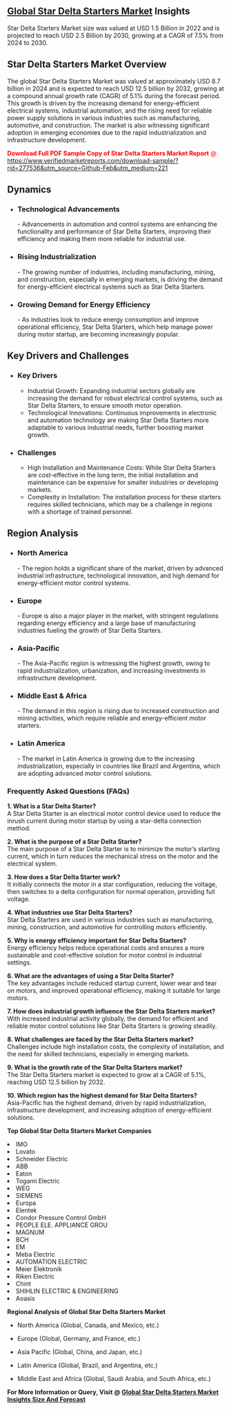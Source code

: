 <h2><a href="https://www.verifiedmarketreports.com/download-sample/?rid=277536&amp;utm_source=Github&amp;utm_medium=221" target="_blank">Global Star Delta Starters Market</a> Insights</h2><p>Star Delta Starters Market size was valued at USD 1.5 Billion in 2022 and is projected to reach USD 2.5 Billion by 2030, growing at a CAGR of 7.5% from 2024 to 2030.</p><p> <h2>Star Delta Starters Market Overview</h2> <p>The global Star Delta Starters Market was valued at approximately USD 8.7 billion in 2024 and is expected to reach USD 12.5 billion by 2032, growing at a compound annual growth rate (CAGR) of 5.1% during the forecast period. This growth is driven by the increasing demand for energy-efficient electrical systems, industrial automation, and the rising need for reliable power supply solutions in various industries such as manufacturing, automotive, and construction. The market is also witnessing significant adoption in emerging economies due to the rapid industrialization and infrastructure development.</p> <p><p><span class=""><span style="color: #ff0000;"><strong>Download Full PDF Sample Copy of Star Delta Starters Market Report</strong> @ </span><a href="https://www.verifiedmarketreports.com/download-sample/?rid=277536&amp;utm_source=Github-Feb&amp;utm_medium=221" target="_blank">https://www.verifiedmarketreports.com/download-sample/?rid=277536&amp;utm_source=Github-Feb&amp;utm_medium=221</a></span></p></p> <h2>Dynamics</h2> <ul> <li><h3>Technological Advancements</h3> - Advancements in automation and control systems are enhancing the functionality and performance of Star Delta Starters, improving their efficiency and making them more reliable for industrial use.</li> <li><h3>Rising Industrialization</h3> - The growing number of industries, including manufacturing, mining, and construction, especially in emerging markets, is driving the demand for energy-efficient electrical systems such as Star Delta Starters.</li> <li><h3>Growing Demand for Energy Efficiency</h3> - As industries look to reduce energy consumption and improve operational efficiency, Star Delta Starters, which help manage power during motor startup, are becoming increasingly popular.</li> </ul> <h2>Key Drivers and Challenges</h2> <ul> <li><h3>Key Drivers</h3> <ul> <li>Industrial Growth: Expanding industrial sectors globally are increasing the demand for robust electrical control systems, such as Star Delta Starters, to ensure smooth motor operation.</li> <li>Technological Innovations: Continuous improvements in electronic and automation technology are making Star Delta Starters more adaptable to various industrial needs, further boosting market growth.</li> </ul> </li> <li><h3>Challenges</h3> <ul> <li>High Installation and Maintenance Costs: While Star Delta Starters are cost-effective in the long term, the initial installation and maintenance can be expensive for smaller industries or developing markets.</li> <li>Complexity in Installation: The installation process for these starters requires skilled technicians, which may be a challenge in regions with a shortage of trained personnel.</li> </ul> </li> </ul> <h2>Region Analysis</h2> <ul> <li><h3>North America</h3> - The region holds a significant share of the market, driven by advanced industrial infrastructure, technological innovation, and high demand for energy-efficient motor control systems.</li> <li><h3>Europe</h3> - Europe is also a major player in the market, with stringent regulations regarding energy efficiency and a large base of manufacturing industries fueling the growth of Star Delta Starters.</li> <li><h3>Asia-Pacific</h3> - The Asia-Pacific region is witnessing the highest growth, owing to rapid industrialization, urbanization, and increasing investments in infrastructure development.</li> <li><h3>Middle East & Africa</h3> - The demand in this region is rising due to increased construction and mining activities, which require reliable and energy-efficient motor starters.</li> <li><h3>Latin America</h3> - The market in Latin America is growing due to the increasing industrialization, especially in countries like Brazil and Argentina, which are adopting advanced motor control solutions.</li> </ul> <h3>Frequently Asked Questions (FAQs)</h3> <p><strong>1. What is a Star Delta Starter?</strong><br> A Star Delta Starter is an electrical motor control device used to reduce the inrush current during motor startup by using a star-delta connection method.</p> <p><strong>2. What is the purpose of a Star Delta Starter?</strong><br> The main purpose of a Star Delta Starter is to minimize the motor’s starting current, which in turn reduces the mechanical stress on the motor and the electrical system.</p> <p><strong>3. How does a Star Delta Starter work?</strong><br> It initially connects the motor in a star configuration, reducing the voltage, then switches to a delta configuration for normal operation, providing full voltage.</p> <p><strong>4. What industries use Star Delta Starters?</strong><br> Star Delta Starters are used in various industries such as manufacturing, mining, construction, and automotive for controlling motors efficiently.</p> <p><strong>5. Why is energy efficiency important for Star Delta Starters?</strong><br> Energy efficiency helps reduce operational costs and ensures a more sustainable and cost-effective solution for motor control in industrial settings.</p> <p><strong>6. What are the advantages of using a Star Delta Starter?</strong><br> The key advantages include reduced startup current, lower wear and tear on motors, and improved operational efficiency, making it suitable for large motors.</p> <p><strong>7. How does industrial growth influence the Star Delta Starters market?</strong><br> With increased industrial activity globally, the demand for efficient and reliable motor control solutions like Star Delta Starters is growing steadily.</p> <p><strong>8. What challenges are faced by the Star Delta Starters market?</strong><br> Challenges include high installation costs, the complexity of installation, and the need for skilled technicians, especially in emerging markets.</p> <p><strong>9. What is the growth rate of the Star Delta Starters market?</strong><br> The Star Delta Starters market is expected to grow at a CAGR of 5.1%, reaching USD 12.5 billion by 2032.</p> <p><strong>10. Which region has the highest demand for Star Delta Starters?</strong><br> Asia-Pacific has the highest demand, driven by rapid industrialization, infrastructure development, and increasing adoption of energy-efficient solutions.</p> </p><p><strong>Top Global Star Delta Starters Market Companies</strong></p><div data-test-id=""><p><li>IMO</li><li> Lovato</li><li> Schneider Electric</li><li> ABB</li><li> Eaton</li><li> Togami Electric</li><li> WEG</li><li> SIEMENS</li><li> Europa</li><li> Elentek</li><li> Condor Pressure Control GmbH</li><li> PEOPLE ELE. APPLIANCE GROU</li><li> MAGNUM</li><li> BCH</li><li> EM</li><li> Meba Electric</li><li> AUTOMATION ELECTRIC</li><li> Meier Elektronik</li><li> Riken Electric</li><li> Chint</li><li> SHIHLIN ELECTRIC & ENGINEERING</li><li> Aoasis</li></p><div><strong>Regional Analysis of&nbsp;Global Star Delta Starters Market</strong></div><ul><li dir="ltr"><p dir="ltr">North America&nbsp;(Global, Canada, and Mexico, etc.)</p></li><li dir="ltr"><p dir="ltr">Europe (Global, Germany, and France, etc.)</p></li><li dir="ltr"><p dir="ltr">Asia Pacific&nbsp;(Global, China, and Japan, etc.)</p></li><li dir="ltr"><p dir="ltr">Latin America&nbsp;(Global, Brazil, and Argentina, etc.)</p></li><li dir="ltr">Middle East and Africa&nbsp;(Global, Saudi Arabia, and South Africa, etc.)</li></ul><p><strong>For More Information or Query, Visit @&nbsp;</strong><strong><a href="https://www.verifiedmarketreports.com/product/star-delta-starters-market/?utm_source=Github&amp;utm_medium=221" target="_blank">Global Star Delta Starters Market Insights Size And Forecast</a></strong></p></div>
